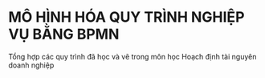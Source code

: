 # MÔ HÌNH HÓA QUY TRÌNH NGHIỆP VỤ BẰNG BPMN
Tổng hợp các quy trình đã học và vẽ trong môn học Hoạch định tài nguyên doanh nghiệp
